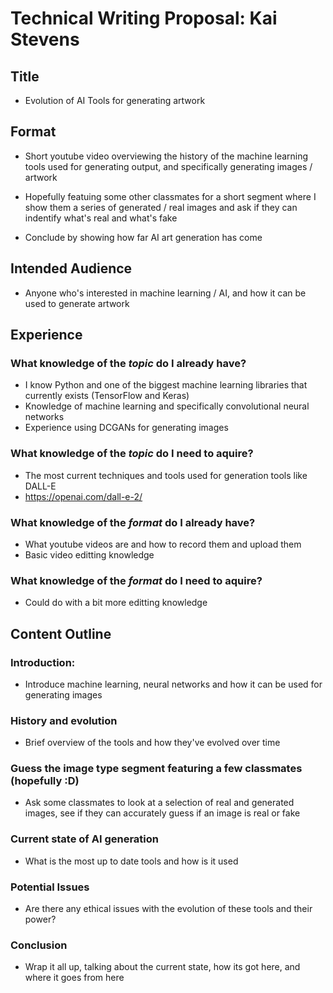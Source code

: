 # Technical Writing Proposal: Kai Stevens

## Title
- Evolution of AI Tools for generating artwork

## Format
- Short youtube video overviewing the history of the machine learning tools used for generating output, and specifically generating images / artwork

- Hopefully featuing some other classmates for a short segment where I show them a series of generated / real images and ask if they can indentify what's real and what's fake

- Conclude by showing how far AI art generation has come

## Intended Audience
- Anyone who's interested in machine learning / AI, and how it can be used to generate artwork

## Experience
### What knowledge of the *topic* do I already have?
- I know Python and one of the biggest machine learning libraries that currently exists (TensorFlow and Keras)
- Knowledge of machine learning and specifically convolutional neural networks
- Experience using DCGANs for generating images
### What knowledge of the *topic* do I need to aquire?
- The most current techniques and tools used for generation tools like DALL-E
- https://openai.com/dall-e-2/
### What knowledge of the *format* do I already have?
- What youtube videos are and how to record them and upload them
- Basic video editting knowledge
### What knowledge of the *format* do I need to aquire?
- Could do with a bit more editting knowledge

## Content Outline
### Introduction:
- Introduce machine learning, neural networks and how it can be used for generating images
### History and evolution
- Brief overview of the tools and how they've evolved over time
### Guess the image type segment featuring a few classmates (hopefully :D)
- Ask some classmates to look at a selection of real and generated images, see if they can accurately guess if an image is real or fake
### Current state of AI generation
- What is the most up to date tools and how is it used
### Potential Issues
- Are there any ethical issues with the evolution of these tools and their power?
### Conclusion
- Wrap it all up, talking about the current state, how its got here, and where it goes from here
